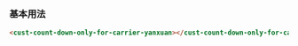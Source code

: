 ### 基本用法

``` html
<cust-count-down-only-for-carrier-yanxuan></cust-count-down-only-for-carrier-yanxuan>
```
